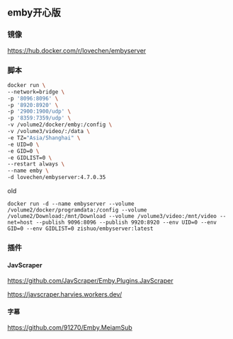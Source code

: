 
## emby开心版

### 镜像
https://hub.docker.com/r/lovechen/embyserver

### 脚本

```bash
docker run \
--network=bridge \
-p '8096:8096' \
-p '8920:8920' \
-p '2900:1900/udp' \
-p '8359:7359/udp' \
-v /volume2/docker/emby:/config \
-v /volume3/video/:/data \
-e TZ="Asia/Shanghai" \
-e UID=0 \
-e GID=0 \
-e GIDLIST=0 \
--restart always \
--name emby \
-d lovechen/embyserver:4.7.0.35
```

old
```
docker run -d --name embyserver --volume /volume2/docker/programdata:/config --volume /volume2/Download:/mnt/Download --volume /volume3/video:/mnt/video --net=host --publish 9096:8096 --publish 9920:8920 --env UID=0 --env GID=0 --env GIDLIST=0 zishuo/embyserver:latest
```

### 插件


#### JavScraper
https://github.com/JavScraper/Emby.Plugins.JavScraper

https://javscraper.harvies.workers.dev/

#### 字幕
https://github.com/91270/Emby.MeiamSub
